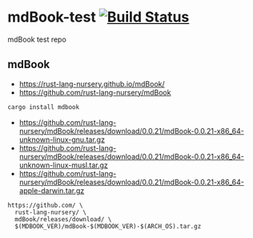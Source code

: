 # mdBook-test [![Build Status](https://travis-ci.org/asaaki/mdBook-test.svg?branch=master)](https://travis-ci.org/asaaki/mdBook-test)
mdBook test repo

## mdBook

- <https://rust-lang-nursery.github.io/mdBook/>
- <https://github.com/rust-lang-nursery/mdBook>

```sh
cargo install mdbook
```

- <https://github.com/rust-lang-nursery/mdBook/releases/download/0.0.21/mdBook-0.0.21-x86_64-unknown-linux-gnu.tar.gz>
- <https://github.com/rust-lang-nursery/mdBook/releases/download/0.0.21/mdBook-0.0.21-x86_64-unknown-linux-musl.tar.gz>
- <https://github.com/rust-lang-nursery/mdBook/releases/download/0.0.21/mdBook-0.0.21-x86_64-apple-darwin.tar.gz>

```
https://github.com/ \
  rust-lang-nursery/ \
  mdBook/releases/download/ \
  $(MDBOOK_VER)/mdBook-$(MDBOOK_VER)-$(ARCH_OS).tar.gz
```
